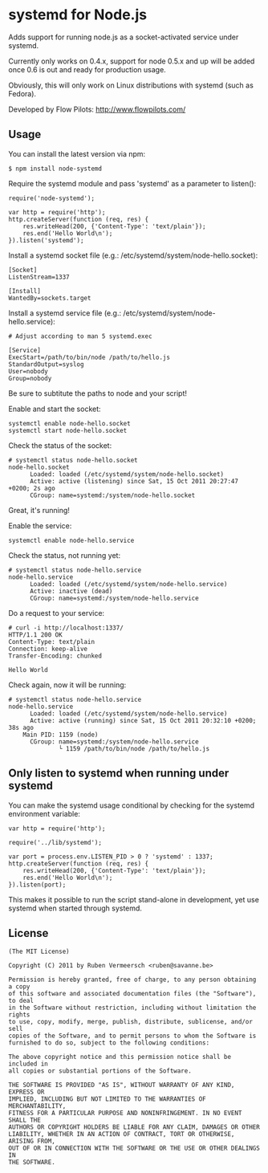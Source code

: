 # systemd for Node.js

  Adds support for running node.js as a socket-activated service under systemd.

  Currently only works on 0.4.x, support for node 0.5.x and up will be added once 0.6 is out and ready for production usage.

  Obviously, this will only work on Linux distributions with systemd (such as Fedora).

  Developed by Flow Pilots: http://www.flowpilots.com/

## Usage
  
  You can install the latest version via npm:
  
    $ npm install node-systemd

  Require the systemd module and pass 'systemd' as a parameter to listen():

    require('node-systemd');

    var http = require('http');
    http.createServer(function (req, res) {
        res.writeHead(200, {'Content-Type': 'text/plain'});
        res.end('Hello World\n');
    }).listen('systemd');
  
  Install a systemd socket file (e.g.: /etc/systemd/system/node-hello.socket):

    [Socket]
    ListenStream=1337

    [Install]
    WantedBy=sockets.target

  Install a systemd service file (e.g.: /etc/systemd/system/node-hello.service):

    # Adjust according to man 5 systemd.exec

    [Service]
    ExecStart=/path/to/bin/node /path/to/hello.js
    StandardOutput=syslog
    User=nobody
    Group=nobody

  Be sure to subtitute the paths to node and your script!

  Enable and start the socket:

    systemctl enable node-hello.socket
    systemctl start node-hello.socket

  Check the status of the socket:

    # systemctl status node-hello.socket
    node-hello.socket
          Loaded: loaded (/etc/systemd/system/node-hello.socket)
          Active: active (listening) since Sat, 15 Oct 2011 20:27:47 +0200; 2s ago
          CGroup: name=systemd:/system/node-hello.socket

  Great, it's running!

  Enable the service:

    systemctl enable node-hello.service

  Check the status, not running yet:

    # systemctl status node-hello.service
    node-hello.service
          Loaded: loaded (/etc/systemd/system/node-hello.service)
          Active: inactive (dead)
          CGroup: name=systemd:/system/node-hello.service

  Do a request to your service:

    # curl -i http://localhost:1337/
    HTTP/1.1 200 OK
    Content-Type: text/plain
    Connection: keep-alive
    Transfer-Encoding: chunked
    
    Hello World

  Check again, now it will be running:

    # systemctl status node-hello.service
    node-hello.service
          Loaded: loaded (/etc/systemd/system/node-hello.service)
          Active: active (running) since Sat, 15 Oct 2011 20:32:10 +0200; 38s ago
        Main PID: 1159 (node)
          CGroup: name=systemd:/system/node-hello.service
                  └ 1159 /path/to/bin/node /path/to/hello.js

## Only listen to systemd when running under systemd

  You can make the systemd usage conditional by checking for the systemd environment variable:

    var http = require('http');
    
    require('../lib/systemd');
    
    var port = process.env.LISTEN_PID > 0 ? 'systemd' : 1337;
    http.createServer(function (req, res) {
        res.writeHead(200, {'Content-Type': 'text/plain'});
        res.end('Hello World\n');
    }).listen(port);

  This makes it possible to run the script stand-alone in development, yet use systemd when started through systemd.
    
## License 

    (The MIT License)

    Copyright (C) 2011 by Ruben Vermeersch <ruben@savanne.be>

    Permission is hereby granted, free of charge, to any person obtaining a copy
    of this software and associated documentation files (the "Software"), to deal
    in the Software without restriction, including without limitation the rights
    to use, copy, modify, merge, publish, distribute, sublicense, and/or sell
    copies of the Software, and to permit persons to whom the Software is
    furnished to do so, subject to the following conditions:

    The above copyright notice and this permission notice shall be included in
    all copies or substantial portions of the Software.

    THE SOFTWARE IS PROVIDED "AS IS", WITHOUT WARRANTY OF ANY KIND, EXPRESS OR
    IMPLIED, INCLUDING BUT NOT LIMITED TO THE WARRANTIES OF MERCHANTABILITY,
    FITNESS FOR A PARTICULAR PURPOSE AND NONINFRINGEMENT. IN NO EVENT SHALL THE
    AUTHORS OR COPYRIGHT HOLDERS BE LIABLE FOR ANY CLAIM, DAMAGES OR OTHER
    LIABILITY, WHETHER IN AN ACTION OF CONTRACT, TORT OR OTHERWISE, ARISING FROM,
    OUT OF OR IN CONNECTION WITH THE SOFTWARE OR THE USE OR OTHER DEALINGS IN
    THE SOFTWARE.

